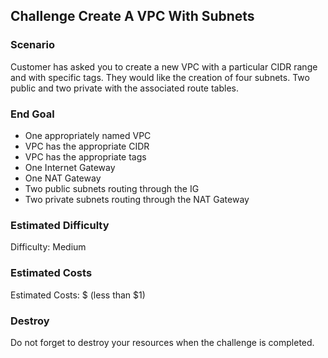 ## Challenge Create A VPC With Subnets

### Scenario

Customer has asked you to create a new VPC with a particular CIDR range and with specific tags.  They would like the creation of four subnets.  Two public and two private with the associated route tables.

### End Goal

- One appropriately named VPC
- VPC has the appropriate CIDR
- VPC has the appropriate tags
- One Internet Gateway
- One NAT Gateway
- Two public subnets routing through the IG
- Two private subnets routing through the NAT Gateway

### Estimated Difficulty

Difficulty: Medium

### Estimated Costs

Estimated Costs: $ (less than $1)

### Destroy

Do not forget to destroy your resources when the challenge is completed.
